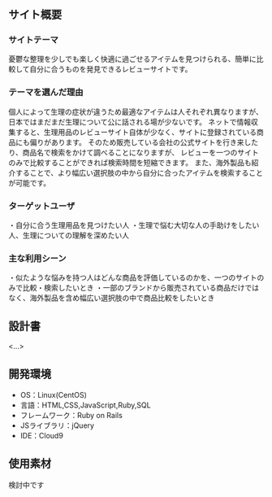 # <comfy>

## サイト概要
### サイトテーマ
憂鬱な整理を少しでも楽しく快適に過ごせるアイテムを見つけられる、簡単に比較して自分に合うものを発見できるレビューサイトです。

### テーマを選んだ理由
個人によって生理の症状が違うため最適なアイテムは人それぞれ異なりますが、日本ではまだまだ生理について公に話される場が少ないです。
ネットで情報収集すると、生理用品のレビューサイト自体が少なく、サイトに登録されている商品にも偏りがあります。
そのため販売している会社の公式サイトを行き来したり、商品名で検索をかけて調べることになりますが、
レビューを一つのサイトのみで比較することができれば検索時間を短縮できます。
また、海外製品も紹介することで、より幅広い選択肢の中から自分に合ったアイテムを検索することが可能です。

### ターゲットユーザ
・自分に合う生理用品を見つけたい人
・生理で悩む大切な人の手助けをしたい人、生理についての理解を深めたい人

### 主な利用シーン
・似たような悩みを持つ人はどんな商品を評価しているのかを、一つのサイトのみで比較・検索したいとき
・一部のブランドから販売されている商品だけではなく、海外製品を含め幅広い選択肢の中で商品比較をしたいとき

## 設計書
<...>

## 開発環境
- OS：Linux(CentOS)
- 言語：HTML,CSS,JavaScript,Ruby,SQL
- フレームワーク：Ruby on Rails
- JSライブラリ：jQuery
- IDE：Cloud9

## 使用素材
検討中です